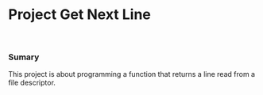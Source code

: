 # Project Get Next Line

<br>

### Sumary

This project is about programming a function that returns a line
read from a file descriptor. <br>

